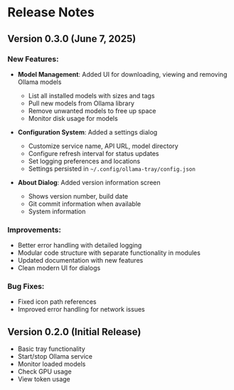 # Release Notes

## Version 0.3.0 (June 7, 2025)

### New Features:

- **Model Management**: Added UI for downloading, viewing and removing Ollama models
  - List all installed models with sizes and tags
  - Pull new models from Ollama library
  - Remove unwanted models to free up space
  - Monitor disk usage for models

- **Configuration System**: Added a settings dialog
  - Customize service name, API URL, model directory
  - Configure refresh interval for status updates
  - Set logging preferences and locations
  - Settings persisted in `~/.config/ollama-tray/config.json`

- **About Dialog**: Added version information screen
  - Shows version number, build date
  - Git commit information when available
  - System information

### Improvements:

- Better error handling with detailed logging
- Modular code structure with separate functionality in modules
- Updated documentation with new features
- Clean modern UI for dialogs

### Bug Fixes:

- Fixed icon path references
- Improved error handling for network issues

## Version 0.2.0 (Initial Release)

- Basic tray functionality
- Start/stop Ollama service
- Monitor loaded models
- Check GPU usage
- View token usage

